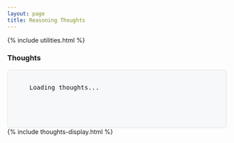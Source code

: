 ```yaml
---
layout: page
title: Reasoning Thoughts
---
```

{% include utilities.html %}
<div class="container-md markdown-body">
  <h3>Thoughts</h3>
  <div id="thoughts-content-wrapper" style="padding-top: 20px; white-space: pre-wrap; font-family: monospace; background-color: #f6f8fa; border: 1px solid #dfe2e5; border-radius: 6px; padding: 16px; min-height: 100px;">
    Loading thoughts...
  </div>
</div>
{% include thoughts-display.html %}
